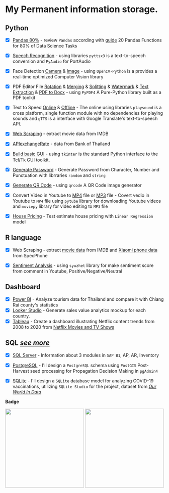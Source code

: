 # My Permanent information storage.

## Python
- [x] [Pandas 80%](Python/pandas_review0.80.ipynb) - review `Pandas` according with [guide](https://levelup.gitconnected.com/20-pandas-functions-for-80-of-your-data-science-tasks-b610c8bfe63c) 20 Pandas Functions for 80% of Data Science Tasks
- [x] [Speech Recognition](Python/SpeechRecognition.py) - using libraries `pyttsx3` is a text-to-speech conversion and `PyAudio` for PortAudio
- [x] Face Detection [Camera](Python/Face_Dectection_Online.py) & [Image](Python/Face_Dectection_Offile.py) - using `OpenCV-Python` is a provides a real-time optimized Computer Vision library
- [x] PDF Editor File [Rotation](Python/PDF/Rotation.py) & [Merging](Python/PDF/Merging.py) & [Splitting](Python/PDF/Splitting.py) & [Watermark](Python/PDF/Watermark.py) & [Text Extraction](Python/PDF/Text_Extraction.py) & [PDF to Docx](Python/PDF/PDF_to_docx.py) - using `PyPDF4` A Pure-Python library built as a PDF toolkit
- [x] Text to Speed [Online](Python/Text_to_speed_online.py) & [Offline](Python/Text_to_speed_offline.py) - The online using libraries `playsound` is a cross platform, single function module with no dependencies for playing sounds and `gTTS` is a interface with Google Translate's text-to-speech API.
- [x] [Web Scraping](Python/Web_Scraping-IMDB.ipynb) - extract movie data from IMDB
- [x] [APIexchangeRate](Python/APIexchangeRate.py) - data from Bank of Thailand
- [x] [Build basic GUI](Python/Tkinter_Basic.py) - using `tkinter` is the standard Python interface to the Tcl/Tk GUI toolkit.
- [x] [Generate Password](Python/Generate_Password.py) - Generate Password from Character, Number and Punctuation with librraries `random` and `string`
- [x] [Generate QR Code](Python/build_QRCode.py) - using `qrcode` A QR Code image generator
- [x] Convert Video in Youtube to [MP4](Python/Youtube_to_MP4.py) file or [MP3](Python/Youtube_to_MP3.py) file - Covert vedio in Youtube to `MP4` file using `pytube` library for downloading Youtube videos and `moviepy` library for video editing to `MP3` file
- [x] [House Pricing](Python/HousePricing.ipynb) - Test estimate house pricing with `Linear Regression` model



## R language
- [x] Web Scraping - extract [movie data](https://rpubs.com/zkiddy/1004931) from IMDB and [Xiaomi phone data](https://rpubs.com/zkiddy/1004935) from SpecPhone
- [x] [Sentiment Analysis](https://rpubs.com/zkiddy/1000402) - using `syuzhet` library for make sentiment score from comment in Youtube, Positive/Negative/Neutral 


## Dashboard
- [x] [Power BI](Dashboard/Tourism.pdf) - Analyze tourism data for Thailand and compare it with Chiang Rai county's statistics
- [x] [Looker Studio](https://lookerstudio.google.com/s/iEAAzRR-xKw) - Generate sales value analytics mockup for each country.
- [x] [Tableau](https://public.tableau.com/views/NetflixDashboard_16752420584000/Netflix_Dashboard?:language=en-US&:display_count=n&:origin=viz_share_link) - Create a dashboard illustrating Netflix content trends from 2008 to 2020 from [Netflix Movies and TV Shows](https://www.kaggle.com/datasets/shivamb/netflix-shows)
## SQL [*see more*](https://github.com/siravit-pim/SQL-SAP)
- [x] [SQL Server](https://github.com/siravit-pim/SAP_Knowledge/blob/main/Reports/APFull.sql) - Information about 3 modules in `SAP B1`, AP, AR, Inventory
- [x] [PostgreSQL](https://github.com/siravit-pim/Portfolio/blob/main/SQL/PostgreSQL/SeedProcessing/SeedProcessingModel.pdf) - I'll design a `PostgreSQL` schema using `PostGIS` Post-Harvest seed processing for Propagation Decision Making in `pgAdmin4`
- [x] [SQLite](https://github.com/siravit-pim/Portfolio/blob/main/SQL/SQLite/Covid19Vac/Covid19Vaccince_Model.pdf) - I'll design a `SQLite` database model for analyzing COVID-19 vaccinations, utilizing `SQLite Studio` for the project, dataset from [*Our World In Data*](https://github.com/owid/covid-19-data/tree/master/public/data/vaccinations)



**Badge** <br>

<img src='https://images.credly.com/images/024324c7-4d4c-4008-8db7-01e0d4222126/image.png' width='250'> </a>
<img src='https://media.badgr.com/uploads/badges/assertion-Y7IekyR1QxKrlbYqyoKwEg.png' width='250'>
